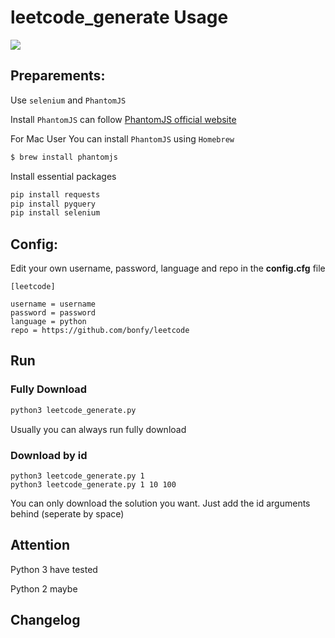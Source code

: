 # leetcode_generate Usage

![](https://github.com/bonfy/leetcode/blob/master/demo/leetcode.gif)

## Preparements:

Use `selenium` and `PhantomJS`

Install `PhantomJS` can follow [PhantomJS official website](http://phantomjs.org/download.html)

For Mac User You can install `PhantomJS` using `Homebrew`

``` cmd
$ brew install phantomjs
```

Install essential packages
```cmd
pip install requests
pip install pyquery
pip install selenium
```

## Config:

Edit your own username, password, language and repo in the **config.cfg** file

```
[leetcode]

username = username
password = password
language = python
repo = https://github.com/bonfy/leetcode
```

## Run

### Fully Download
```cmd
python3 leetcode_generate.py
```
Usually you can always run fully download

### Download by id
```
python3 leetcode_generate.py 1
python3 leetcode_generate.py 1 10 100
```
You can only download the solution you want.
Just add the id arguments behind (seperate by space)


## Attention
Python 3 have tested

Python 2 maybe

## Changelog
